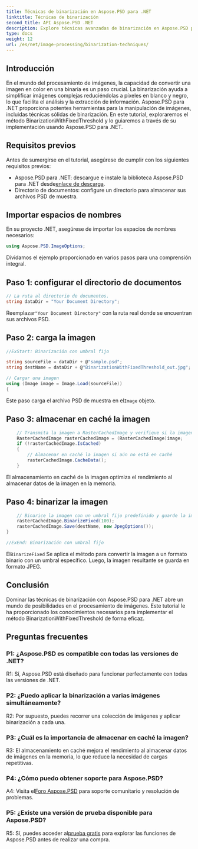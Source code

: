 ```yaml
---
title: Técnicas de binarización en Aspose.PSD para .NET
linktitle: Técnicas de binarización
second_title: API Aspose.PSD .NET
description: Explore técnicas avanzadas de binarización en Aspose.PSD para .NET. Convierta imágenes en color a binarias con facilidad utilizando el método BinarizationWithFixedThreshold.
type: docs
weight: 12
url: /es/net/image-processing/binarization-techniques/
---
```

## Introducción

En el mundo del procesamiento de imágenes, la capacidad de convertir una imagen en color en una binaria es un paso crucial. La binarización ayuda a simplificar imágenes complejas reduciéndolas a píxeles en blanco y negro, lo que facilita el análisis y la extracción de información. Aspose.PSD para .NET proporciona potentes herramientas para la manipulación de imágenes, incluidas técnicas sólidas de binarización. En este tutorial, exploraremos el método BinarizationWithFixedThreshold y lo guiaremos a través de su implementación usando Aspose.PSD para .NET.

## Requisitos previos

Antes de sumergirse en el tutorial, asegúrese de cumplir con los siguientes requisitos previos:

-  Aspose.PSD para .NET: descargue e instale la biblioteca Aspose.PSD para .NET desde[enlace de descarga](https://releases.aspose.com/psd/net/).
- Directorio de documentos: configure un directorio para almacenar sus archivos PSD de muestra.

## Importar espacios de nombres

En su proyecto .NET, asegúrese de importar los espacios de nombres necesarios:

```csharp
using Aspose.PSD.ImageOptions;
```

Dividamos el ejemplo proporcionado en varios pasos para una comprensión integral.

## Paso 1: configurar el directorio de documentos

```csharp
// La ruta al directorio de documentos.
string dataDir = "Your Document Directory";
```

 Reemplazar`"Your Document Directory"` con la ruta real donde se encuentran sus archivos PSD.

## Paso 2: carga la imagen

```csharp
//ExStart: Binarización con umbral fijo

string sourceFile = dataDir + @"sample.psd";
string destName = dataDir + @"BinarizationWithFixedThreshold_out.jpg";

// Cargar una imagen
using (Image image = Image.Load(sourceFile))
{
```

 Este paso carga el archivo PSD de muestra en el`Image` objeto.

## Paso 3: almacenar en caché la imagen

```csharp
	// Transmita la imagen a RasterCachedImage y verifique si la imagen está almacenada en caché
	RasterCachedImage rasterCachedImage = (RasterCachedImage)image;
	if (!rasterCachedImage.IsCached)
	{
		// Almacenar en caché la imagen si aún no está en caché
		rasterCachedImage.CacheData();
	}
```

El almacenamiento en caché de la imagen optimiza el rendimiento al almacenar datos de la imagen en la memoria.

## Paso 4: binarizar la imagen

```csharp
	// Binarice la imagen con un umbral fijo predefinido y guarde la imagen resultante
	rasterCachedImage.BinarizeFixed(100);
	rasterCachedImage.Save(destName, new JpegOptions());
}

//ExEnd: Binarización con umbral fijo
```

 El`BinarizeFixed` Se aplica el método para convertir la imagen a un formato binario con un umbral específico. Luego, la imagen resultante se guarda en formato JPEG.

## Conclusión

Dominar las técnicas de binarización con Aspose.PSD para .NET abre un mundo de posibilidades en el procesamiento de imágenes. Este tutorial le ha proporcionado los conocimientos necesarios para implementar el método BinarizationWithFixedThreshold de forma eficaz.

## Preguntas frecuentes

### P1: ¿Aspose.PSD es compatible con todas las versiones de .NET?

R1: Sí, Aspose.PSD está diseñado para funcionar perfectamente con todas las versiones de .NET.

### P2: ¿Puedo aplicar la binarización a varias imágenes simultáneamente?

R2: Por supuesto, puedes recorrer una colección de imágenes y aplicar binarización a cada una.

### P3: ¿Cuál es la importancia de almacenar en caché la imagen?

R3: El almacenamiento en caché mejora el rendimiento al almacenar datos de imágenes en la memoria, lo que reduce la necesidad de cargas repetitivas.

### P4: ¿Cómo puedo obtener soporte para Aspose.PSD?

 A4: Visita el[Foro Aspose.PSD](https://forum.aspose.com/c/psd/34) para soporte comunitario y resolución de problemas.

### P5: ¿Existe una versión de prueba disponible para Aspose.PSD?

 R5: Sí, puedes acceder al[prueba gratis](https://releases.aspose.com/) para explorar las funciones de Aspose.PSD antes de realizar una compra.